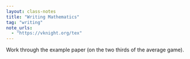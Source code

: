 ```yaml
---
layout: class-notes
title: "Writing Mathematics"
tag: "writing"
note_urls:
  - "https://vknight.org/tex"
---
```


Work through the example paper (on the two thirds of the average game).
